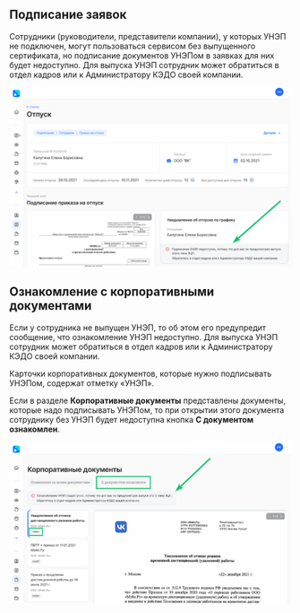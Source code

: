 ## Подписание заявок 
Сотрудники (руководители, представители компании), у которых УНЭП не подключен, могут пользоваться сервисом без выпущенного сертификата, но подписание документов УНЭПом в заявках для них будет недоступно. Для выпуска УНЭП сотрудник может обратиться в отдел кадров или к Администратору КЭДО своей компании.

![](./assets/1.png)

## Ознакомление с корпоративными документами
Если у сотрудника не выпущен УНЭП, то об этом его предупредит сообщение, что ознакомление УНЭП недоступно. Для выпуска УНЭП сотрудник может обратиться в отдел кадров или к Администратору КЭДО своей компании.

Карточки корпоративных документов, которые нужно подписывать УНЭПом, содержат отметку «УНЭП».

Если в разделе **Корпоративные документы** представлены документы, которые надо подписывать УНЭПом, то при открытии этого документа сотруднику без УНЭП будет недоступна кнопка **С документом ознакомлен**. 

![](./assets/2.png)
